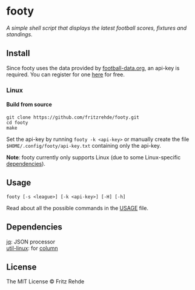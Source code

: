 # footy

<i>A simple shell script that displays the latest football scores, fixtures and standings.</i>

## Install

Since footy uses the data provided by [football-data.org](https://www.football-data.org/), an api-key is required.
You can register for one [here](https://www.football-data.org/client/register) for free.

### Linux

#### Build from source
```shell
git clone https://github.com/fritzrehde/footy.git
cd footy
make
```
Set the api-key by running `footy -k <api-key>` or manually create the file `$HOME/.config/footy/api-key.txt` containing only the api-key.  

**Note**: footy currently only supports Linux (due to some Linux-specific [dependencies](#dependencies)).

## Usage

```shell
footy [-s <league>] [-k <api-key>] [-H] [-h]
```
Read about all the possible commands in the [USAGE](.USAGE.md) file.

## Dependencies

[jq](https://stedolan.github.io/jq/): JSON processor  
[util-linux](https://github.com/util-linux/util-linux): for [column](https://man7.org/linux/man-pages/man1/column.1.html)

## License

The MIT License © Fritz Rehde
